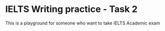 # IELTS Writing practice - Task 2

This is a playground for someone who want to take IELTS Academic exam
